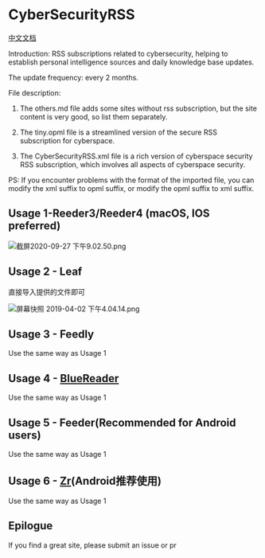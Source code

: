 # CyberSecurityRSS
[中文文档](https://github.com/zer0yu/CyberSecurityRSS/blob/master/README.zh-CN.md)

Introduction: RSS subscriptions related to cybersecurity, helping to establish personal intelligence sources and daily knowledge base updates.

The update frequency: every 2 months.

File description:

1. The others.md file adds some sites without rss subscription, but the site content is very good, so list them separately.

2. The tiny.opml file is a streamlined version of the secure RSS subscription for cyberspace.

3. The Cyber​​SecurityRSS.xml file is a rich version of cyberspace security RSS subscription, which involves all aspects of cyberspace security.

PS: If you encounter problems with the format of the imported file, you can modify the xml suffix to opml suffix, or modify the opml suffix to xml suffix.

## Usage 1-Reeder3/Reeder4 (macOS, IOS preferred)

![截屏2020-09-27 下午9.02.50.png](https://i.loli.net/2020/09/28/NKmtPzv368hiYT9.png)

## Usage 2 - Leaf

直接导入提供的文件即可

![屏幕快照 2019-04-02 下午4.04.14.png](https://i.loli.net/2019/04/02/5ca317954382b.png)

## Usage 3 - Feedly

Use the same way as Usage 1

## Usage 4 - [BlueReader](https://bluereader.org/)

Use the same way as Usage 1

## Usage 5 - Feeder(Recommended for Android users)

Use the same way as Usage 1

## Usage 6 - [Zr](https://www.coolapk.com/apk/176794)(Android推荐使用)

Use the same way as Usage 1

## Epilogue

If you find a great site, please submit an issue or pr

